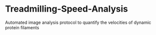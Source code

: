 # Treadmilling-Speed-Analysis
Automated image analysis protocol to quantify the velocities of dynamic protein filaments
